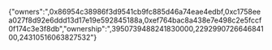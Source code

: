 {"owners":",0x86954c38986f3d9541cb9fc885d46a74eae4edbf,0xc1758eea027f8d92e6ddd13d17e19e592845188a,0xef764bac8a438e7e498c2e5fccf0f174c3e3f8db","ownership":",3950739488241830000,229299072664684100,24310516063827532"}